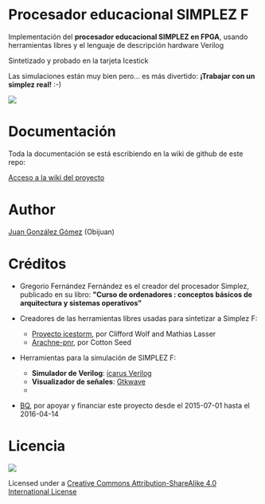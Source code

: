 # Procesador educacional SIMPLEZ F

  Implementación del **procesador educacional SIMPLEZ en FPGA**, usando herramientas libres y el lenguaje de descripción hardware Verilog

  Sintetizado y probado en la tarjeta Icestick

  Las simulaciones están muy bien pero... es más divertido: **¡Trabajar con un simplez real!** :-)

![](https://github.com/Obijuan/simplez-fpga/raw/master/doc/images/icestick-simplez-2.png)


# Documentación

Toda la documentación se está escribiendo en la wiki de github de este repo:

[Acceso a la wiki del proyecto](https://github.com/Obijuan/simplez-fpga/wiki/Procesador-SIMPLEZ-F)

# Author
[Juan González Gómez](http://obijuan.github.io/) (Obijuan)

# Créditos
* Gregorio Fernández Fernández es el creador del procesador Simplez, publicado en su libro: **"Curso de ordenadores : conceptos básicos de arquitectura y sistemas operativos"**

* Creadores de las herramientas libres usadas para sintetizar a Simplez F:
  * [Proyecto icestorm](http://www.clifford.at/icestorm/), por Clifford Wolf and Mathias Lasser
  * [Arachne-pnr](https://github.com/cseed/arachne-pnr), por Cotton Seed

* Herramientas para la simulación de SIMPLEZ F:
  * **Simulador de Verilog**: [ícarus Verilog](http://iverilog.icarus.com/)
  * **Visualizador de señales**: [Gtkwave](http://gtkwave.sourceforge.net/)
  * 
* [BQ](http://bq.com), por apoyar y financiar este proyecto desde el 2015-07-01 hasta el 2016-04-14  

# Licencia
![](https://github.com/Obijuan/simplez-fpga/raw/master/doc/images/bq-logo-cc-sa-small-150px.png)

Licensed under a [Creative Commons Attribution-ShareAlike 4.0 International License](http://creativecommons.org/licenses/by-sa/4.0/)
